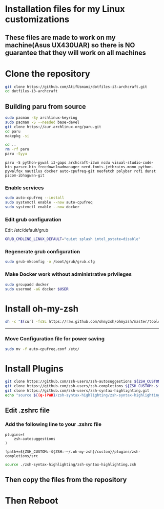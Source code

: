 # Installation files for my Linux customizations
## These files are made to work on my machine(**Asus UX430UAR**) so there is **NO** guarantee that they will work on all machines

# Clone the repository
```bash
git clone https://github.com/AtifUsmani/dotfiles-i3-archcraft.git
cd dotfiles-i3-archcraft
```

## Building paru from source
```bash
sudo pacman -Sy archlinux-keyring
sudo pacman -S --needed base-devel
git clone https://aur.archlinux.org/paru.git
cd paru
makepkg -si
```

```bash
cd ..
rm -rf paru
paru -Syyu
```

```
paru -S python-pywal i3-gaps archcraft-i3wm ncdu visual-studio-code-bin parsec-bin freedownloadmanager nerd-fonts-jetbrains-mono python-pywalfox nautilus docker auto-cpufreq-git neofetch polybar rofi dunst picom-ibhagwan-git
```

### Enable services
```bash
sudo auto-cpufreq --install
sudo systemctl enable --now auto-cpufreq 
sudo systemctl enable --now docker
```
### Edit grub configuration
Edit /etc/default/grub
```bash
GRUB_CMDLINE_LINUX_DEFAULT="quiet splash intel_pstate=disable"
```
### Regenerate grub configuration
```bash
sudo grub-mkconfig -o /boot/grub/grub.cfg
```
### Make Docker work without administrative privileges
```bash
sudo groupadd docker
sudo usermod -aG docker $USER
```
# Install oh-my-zsh
```bash
sh -c "$(curl -fsSL https://raw.github.com/ohmyzsh/ohmyzsh/master/tools/install.sh)"
```
---

### Move Configuration file for power saving
```bash
sudo mv -f auto-cpufreq.conf /etc/
```

# Install Plugins

```bash
git clone https://github.com/zsh-users/zsh-autosuggestions ${ZSH_CUSTOM:-~/.oh-my-zsh/custom}/plugins/zsh-autosuggestions
git clone https://github.com/zsh-users/zsh-completions ${ZSH_CUSTOM:-${ZSH:-~/.oh-my-zsh}/custom}/plugins/zsh-completions
git clone https://github.com/zsh-users/zsh-syntax-highlighting.git
echo "source ${(q-)PWD}/zsh-syntax-highlighting/zsh-syntax-highlighting.zsh" >> ${ZDOTDIR:-$HOME}/.zshrc
```

## Edit .zshrc file

### Add the following line to your .zshrc file

```
plugins=( 
    zsh-autosuggestions
)

fpath+=${ZSH_CUSTOM:-${ZSH:-~/.oh-my-zsh}/custom}/plugins/zsh-completions/src
```

```bash
source ./zsh-syntax-highlighting/zsh-syntax-highlighting.zsh
```
## Then copy the files from the repository
# Then Reboot
